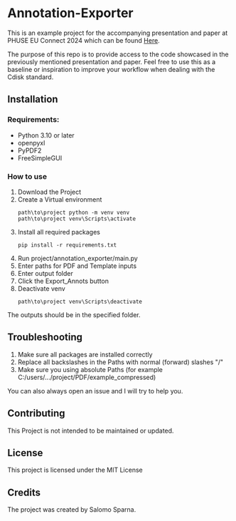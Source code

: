 # Annotation-Exporter
This is an example project for the accompanying presentation and paper at PHUSE EU Connect 2024 which can be found [Here]().

The purpose of this repo is to provide access to the code showcased in the previously mentioned presentation and paper. Feel free to use this as a baseline or inspiration to improve your workflow when dealing with the Cdisk standard.

## Installation

### Requirements:
- Python 3.10 or later
- openpyxl
- PyPDF2
- FreeSimpleGUI

### How to use 
1. Download the Project
2. Create a Virtual environment
    ```{batch}
    path\to\project python -m venv venv
    path\to\project venv\Scripts\activate
    ```
3. Install all required packages 
    ```{batch}
    pip install -r requirements.txt
    ```
4. Run project/annotation_exporter/main.py
5. Enter paths for PDF and Template inputs
6. Enter output folder
7. Click the Export_Annots button
8. Deactivate venv
    ```{batch}
    path\to\project venv\Scripts\deactivate
    ```

The outputs should be in the specified folder.

## Troubleshooting

1. Make sure all packages are installed correctly
2. Replace all backslashes in the Paths with normal (forward) slashes "/"
3. Make sure you using absolute Paths (for example C:/users/.../project/PDF/example_compressed)

You can also always open an issue and I will try to help you.

## Contributing
This Project is not intended to be maintained or updated.

## License
This project is licensed under the MIT License

## Credits
The project was created by Salomo Sparna.